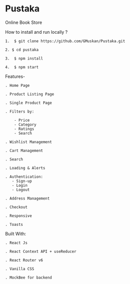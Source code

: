 # Pustaka
Online Book Store

How to install and run locally ?

    1.  $ git clone https://github.com/GMuskan/Pustaka.git

    2. $ cd pustaka

    3.  $ npm install

    4.  $ npm start
    
Features-

    . Home Page

    . Product Listing Page

    . Single Product Page

    . Filters by:

        - Price
        - Category
        - Ratings
        - Search

    . Wishlist Management

    . Cart Management

    . Search

    . Loading & Alerts

    . Authentication:
       - Sign-up
       - Login
       - Logout

    . Address Management

    . Checkout

    . Responsive

    . Toasts

Built With:

    . React Js

    . React Context API + useReducer

    . React Router v6

    . Vanilla CSS

    . MockBee for backend
